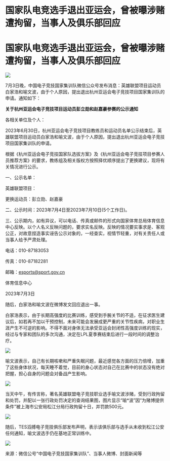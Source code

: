 # 国家队电竞选手退出亚运会，曾被曝涉赌遭拘留，当事人及俱乐部回应

# 国家队电竞选手退出亚运会，曾被曝涉赌遭拘留，当事人及俱乐部回应

![](https://inews.gtimg.com/om_bt/O_rjsFtKS8pSmc4sO0egpbMnQn-70VV2AFuuInY5odPFoAA/1000)

7月3日晚，中国电子竞技国家集训队微信公众号发布消息：英雄联盟项目运动员白家浩和喻文波，由于个人原因，提出退出杭州亚运会电子竞技项目国家集训队的申请。通知如下：

**关于杭州亚运会电子竞技项目运动员彭立勋和赵嘉豪参赛的公示通知**

各相关单位及个人：

2023年6月30日，杭州亚运会电子竞技项目教练员和运动员名单公示结束后，英雄联盟项目运动员白家浩和喻文波，由于个人原因，提出退出杭州亚运会电子竞技项目国家集训队的申请。

根据《杭州亚运会电子竞技国家队选拔方案》及《杭州亚运会电子竞技项目参赛人员推荐方案》的要求，教练组及相关版权方按照择优顺序提出了更换建议，现将有关情况进行公示。

一、公示名单：

英雄联盟项目：

更换运动员：彭立勋、赵嘉豪

二、公示时间：2023年7月4日至2023年7月10日(5个工作日)。

三、公示期内，如有异议，可以电话、传真或邮件的形式向国家体育总局体育信息中心反映。以个人名义反映问题的，要求实名反映。反映的情况要实事求是、客观公正，对故意捏造事实诬告公示对象的，一经查实，视情节轻重，对有关责任人或当事人给予严肃处理。

电话：010-87183053

传真：010-87182281

邮箱：esports@sport.gov.cn

体育信息中心

2023年7月3日

随后，白家浩和喻文波在微博发文回应退出一事。

白家浩表示，由于长期高强度的比赛训练，感受到手腕关节的不适，在征求医生建议后，如若再不加以干预控制，未来可能会发展成更严重的关节性疾病，对职业生涯产生不可逆的影响。不得不面对身体无法承受亚运会封闭性高强度训练的现实，经过与专家和团队的多次沟通，决定在LPL夏季赛结束后进行一段时间的调整治疗。

![](https://inews.gtimg.com/om_bt/O3dauGXc2fB2AddzXYO0bAuds3Ic90opsI5gPr-7QfdkoAA/1000)

喻文波表示，自己有长期咳嗽和严重失眠问题，最近感觉各方面的压力倍增，加重了这些身体状况，每天睡不着觉，目前的身心状态对自己在比赛中的状态没有绝对把握，担心自身的问题会对备战产生影响。

![](https://inews.gtimg.com/om_bt/OfSMzCiN3NCF1YSl6wgnarT71LxMSz9G03gsgThTgHpewAA/1000)

当天中午，有传言称，著名英雄联盟电子竞技职业选手喻文波涉赌，受到行政拘留和处罚，并配以一张行政处罚决定的查询结果图，图片显示“喻*波”因“为赌博提供条件”被上海市公安局松江分局行政拘留十日，并罚款500元。

![](https://inews.gtimg.com/om_bt/O6L2JyHuC3g9tfCh5RYCWEhOpDR9pBWP2Qpx4MxNUhPlwAA/1000)

随后，TES滔搏电子竞技俱乐部发布声明，表示该俱乐部与选手从未收到松江公安任何通知，喻文波选手仍在基地正常训练中。

![](https://inews.gtimg.com/om_bt/OxuxnjtidrIIaygqHLUXhP5Jvs_e0xbO5i2aSJVGmqShQAA/1000)

来源：微信公号“中国电子竞技国家集训队”、当事人微博、封面新闻等

